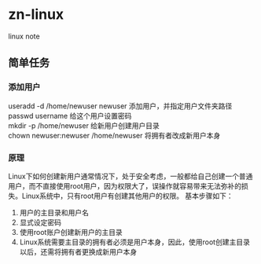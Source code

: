# zn-linux
linux note

## 简单任务
### 添加用户
useradd -d /home/newuser newuser 添加用户，并指定用户文件夹路径  
passwd username 给这个用户设置密码  
mkdir -p /home/newuser 给新用户创建用户目录  
chown newuser:newuser /home/newuser 将拥有者改成新用户本身  

### 原理
Linux下如何创建新用户通常情况下，处于安全考虑，一般都给自己创建一个普通用户，而不直接使用root用户，因为权限大了，误操作就容易带来无法弥补的损失。Linux系统中，只有root用户有创建其他用户的权限。
基本步骤如下：  
1. 用户的主目录和用户名  
2. 显式设定密码  
3. 使用root账户创建新用户的主目录
4. Linux系统需要主目录的拥有者必须是用户本身，因此，使用root创建主目录以后，还需将拥有者更换成新用户本身  